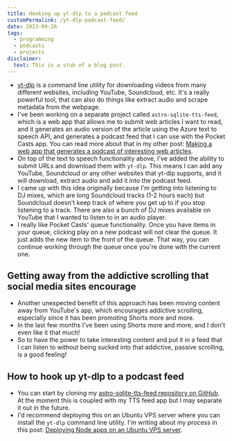 ```yaml
---
title: Hooking up yt-dlp to a podcast feed
customPermalink: /yt-dlp-podcast-feed/
date: 2023-09-26
tags:
  - programming
  - podcasts
  - projects
disclaimer:
  text: This is a stub of a blog post.
---
```


- [yt-dlp](https://github.com/yt-dlp/yt-dlp) is a command line utility for downloading videos from many
  different websites, including YouTube, Soundcloud, etc. It's a really powerful
  tool, that can also do things like extract audio and scrape metadata from the
  webpage.
- I've been working on a separate project called `astro-sqlite-tts-feed`, which
  is a web app that allows me to submit web articles I want to read, and it
  generates an audio version of the article using the Azure text to speech API,
  and generates a podcast feed that I can use with the Pocket Casts app. You can
  read more about that in my other post: [Making a web app that generates a podcast of interesting web articles](/text-to-speech-podcast-feed/).
- On top of the text to speech functionality above, I've added the ability to
  submit URLs and download them with `yt-dlp`. This means I can add any YouTube,
  Soundcloud or any other websites that yt-dlp supports, and it will download,
  extract audio and add it into the podcast feed.
- I came up with this idea originally because I'm getting into listening to DJ
  mixes, which are long Soundcloud tracks (1-2 hours each) but Soundcloud doesn't
  keep track of where you get up to if you stop listening to a track. There are
  also a bunch of DJ mixes available on YouTube that I wanted to listen to in an
  audio player.
- I really like Pocket Casts' queue functionality. Once you have items in your
  queue, clicking play on a new podcast will not clear the queue. It just adds the
  new item to the front of the queue. That way, you can continue working through
  the queue once you're done with the current one.

## Getting away from the addictive scrolling that social media sites encourage

- Another unexpected benefit of this approach has been moving content away from
  YouTube's app, which encourages addictive scrolling, especially since it has
  been promoting Shorts more and more.
- In the last few months I've been using Shorts more and more, and I don't even
  like it that much!
- So to have the power to take interesting content and put it in a feed that I
  can listen to without being sucked into that addictive, passive scrolling, is a
  good feeling!

## How to hook up yt-dlp to a podcast feed

- You can start by cloning my [astro-sqlite-tts-feed repository on GitHub](https://github.com/larryhudson/astro-sqlite-tts-feed). At
  the moment this is coupled with my TTS feed app but I may separate it out in the
  future.
- I'd recommend deploying this on an Ubuntu VPS server where you can install the
  `yt-dlp` command line utility. I'm writing about my process in this post: [Deploying Node apps on an Ubuntu VPS server](/deploying-node-ubuntu-vps/).

